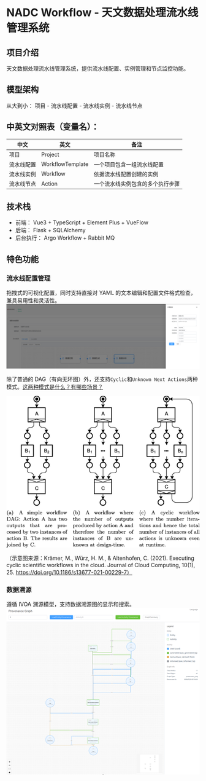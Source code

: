 # NADC Workflow - 天文数据处理流水线管理系统

## 项目介绍

天文数据处理流水线管理系统，提供流水线配置、实例管理和节点监控功能。

## 模型架构

从大到小： 项目 - 流水线配置 - 流水线实例 - 流水线节点

## 中英文对照表（变量名）：

| 中文       | 英文             | 备注                             |
| ---------- | ---------------- | -------------------------------- |
| 项目       | Project          | 项目名称                         |
| 流水线配置 | WorkflowTemplate | 一个项目包含一组流水线配置       |
| 流水线实例 | Workflow         | 依据流水线配置创建的实例         |
| 流水线节点 | Action           | 一个流水线实例包含的多个执行步骤 |

## 技术栈

- 前端： Vue3 + TypeScript + Element Plus + VueFlow
- 后端： Flask + SQLAlchemy
- 后台执行： Argo Workflow + Rabbit MQ

## 特色功能

### 流水线配置管理

拖拽式的可视化配置，同时支持直接对 YAML 的文本编辑和配置文件格式检查，兼具易用性和灵活性。
![可视化配置](./README_img/visualized_orc.png)

除了普通的 DAG（有向无环图）外，还支持`Cyclic`和`Unknown Next Actions`两种模式。[这两种模式是什么？有哪些场景？](https://journalofcloudcomputing.springeropen.com/articles/10.1186/s13677-021-00229-7)

![不止DAG](./README_img/not_only_DAG.png)

（示意图来源：Krämer, M., Würz, H. M., & Altenhofen, C. (2021). Executing cyclic scientific workflows in the cloud. Journal of Cloud Computing, 10(1), 25. https://doi.org/10.1186/s13677-021-00229-7）

### 数据溯源

遵循 IVOA 溯源模型，支持数据溯源图的显示和搜索。
![数据溯源](./README_img/provenance_graph.png)
